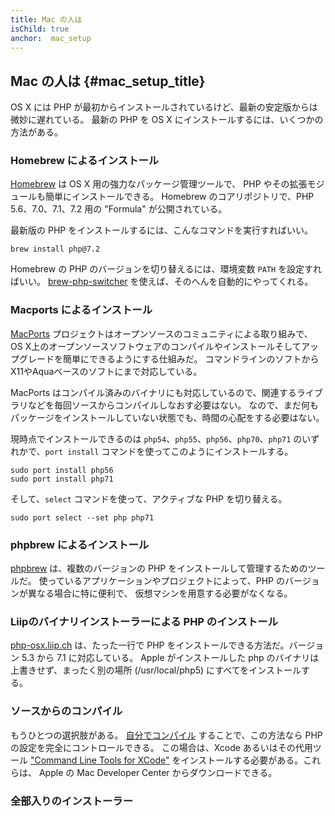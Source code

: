 ```yaml
---
title: Mac の人は
isChild: true
anchor:  mac_setup
---
```


## Mac の人は  {#mac_setup_title}

OS X には PHP が最初からインストールされているけど、最新の安定版からは微妙に遅れている。
最新の PHP を OS X にインストールするには、いくつかの方法がある。

### Homebrew によるインストール

[Homebrew] は OS X 用の強力なパッケージ管理ツールで、
PHP やその拡張モジュールも簡単にインストールできる。
Homebrew のコアリポジトリで、PHP 5.6、7.0、7.1、7.2 用の "Formula" が公開されている。

最新版の PHP をインストールするには、こんなコマンドを実行すればいい。

```
brew install php@7.2
```

Homebrew の PHP のバージョンを切り替えるには、環境変数 `PATH` を設定すればいい。
[brew-php-switcher][brew-php-switcher] を使えば、そのへんを自動的にやってくれる。

### Macports によるインストール

[MacPorts] プロジェクトはオープンソースのコミュニティによる取り組みで、
OS X上のオープンソースソフトウェアのコンパイルやインストールそしてアップグレードを簡単にできるようにする仕組みだ。
コマンドラインのソフトからX11やAquaベースのソフトにまで対応している。

MacPorts はコンパイル済みのバイナリにも対応しているので、関連するライブラリなどを毎回ソースからコンパイルしなおす必要はない。
なので、まだ何もパッケージをインストールしていない状態でも、時間の心配をする必要はない。

現時点でインストールできるのは `php54`、`php55`、`php56`、`php70`、`php71` のいずれかで、`port install` コマンドを使ってこのようにインストールする。

    sudo port install php56
    sudo port install php71

そして、`select` コマンドを使って、アクティブな PHP を切り替える。

    sudo port select --set php php71

### phpbrew によるインストール

[phpbrew] は、複数のバージョンの PHP をインストールして管理するためのツールだ。
使っているアプリケーションやプロジェクトによって、PHP のバージョンが異なる場合に特に便利で、
仮想マシンを用意する必要がなくなる。

### Liipのバイナリインストーラーによる PHP のインストール

[php-osx.liip.ch] は、たった一行で PHP をインストールできる方法だ。バージョン 5.3 から 7.1 に対応している。
Apple がインストールした php のバイナリは上書きせず、まったく別の場所 (/usr/local/php5) にすべてをインストールする。

### ソースからのコンパイル

もうひとつの選択肢がある。 [自分でコンパイル][mac-compile]
することで、この方法なら PHP の設定を完全にコントロールできる。
この場合は、Xcode あるいはその代用ツール ["Command Line Tools for XCode"]
をインストールする必要がある。これらは、 Apple の Mac Developer Center からダウンロードできる。

### 全部入りのインストーラー

[Homebrew]: https://brew.sh/
[Homebrew PHP]: https://github.com/Homebrew/homebrew-php#installation
[MacPorts]: https://www.macports.org/install.php
[phpbrew]: https://github.com/phpbrew/phpbrew
[php-osx.liip.ch]: https://php-osx.liip.ch/
[mac-compile]: https://secure.php.net/install.macosx.compile
[xcode-gcc-substitution]: https://github.com/kennethreitz/osx-gcc-installer
["Command Line Tools for XCode"]: https://developer.apple.com/downloads
[mamp-downloads]: http://www.mamp.info/en/downloads/
[xampp]: https://www.apachefriends.org/jp/index.html
[brew-php-switcher]: https://github.com/philcook/brew-php-switcher
